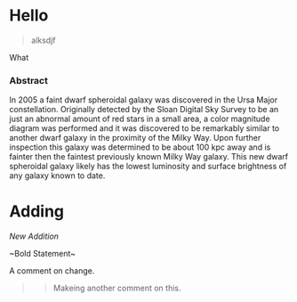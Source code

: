 # Hello
> alksdjf

What

### Abstract
In 2005 a faint dwarf spheroidal galaxy was discovered in the Ursa Major constellation. Originally detected by the Sloan Digital Sky Survey to be an just an abnormal amount of red stars in a small area, a color magnitude diagram was performed and it was discovered to be remarkably similar to another dwarf galaxy in the proximity of the Milky Way. Upon further inspection this galaxy was determined to be about 100 kpc away and is fainter then the faintest previously known Milky Way galaxy. This new dwarf spheroidal galaxy likely has the lowest luminosity and surface brightness of any galaxy known to date. 

# Adding
_New Addition_

~Bold Statement~

 A comment on change. 

>>Makeing another comment on this.
